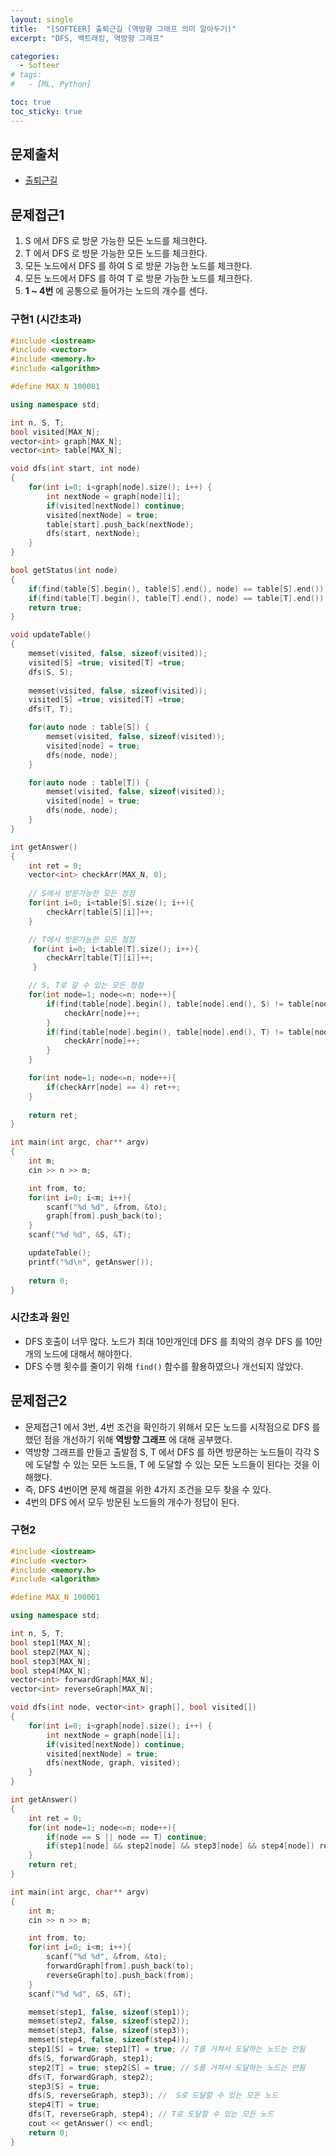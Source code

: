 ```yaml
---
layout: single
title:  "[SOFTEER] 출퇴근길 (역방향 그래프 의미 알아두기)"
excerpt: "DFS, 백트래킹, 역방향 그래프"

categories:
  - Softeer
# tags:
#   - [ML, Python]

toc: true
toc_sticky: true
---
```


## 문제출처
- [출퇴근길](https://softeer.ai/practice/6248)

## 문제접근1
1. S 에서 DFS 로 방문 가능한 모든 노드를 체크한다.
2. T 에서 DFS 로 방문 가능한 모든 노드를 체크한다.
3. 모든 노드에서 DFS 를 하여 S 로 방문 가능한 노드를 체크한다.
4. 모든 노드에서 DFS 를 하여 T 로 방문 가능한 노드를 체크한다.
5. **1 ~ 4번** 에 공통으로 들어가는 노드의 개수를 센다.

### 구현1 (시간초과)
```c++
#include <iostream>
#include <vector>
#include <memory.h>
#include <algorithm>

#define MAX_N 100001

using namespace std;

int n, S, T;
bool visited[MAX_N];
vector<int> graph[MAX_N];
vector<int> table[MAX_N];

void dfs(int start, int node)
{
    for(int i=0; i<graph[node].size(); i++) {
        int nextNode = graph[node][i];
        if(visited[nextNode]) continue;
        visited[nextNode] = true;
        table[start].push_back(nextNode);
        dfs(start, nextNode);
    }
}

bool getStatus(int node)
{
    if(find(table[S].begin(), table[S].end(), node) == table[S].end()) return false;
    if(find(table[T].begin(), table[T].end(), node) == table[T].end()) return false;
    return true;
}

void updateTable()
{
    memset(visited, false, sizeof(visited));
    visited[S] =true; visited[T] =true;
    dfs(S, S);
    
    memset(visited, false, sizeof(visited));
    visited[S] =true; visited[T] =true;
    dfs(T, T);

    for(auto node : table[S]) {
        memset(visited, false, sizeof(visited));
        visited[node] = true;
        dfs(node, node);
    }

    for(auto node : table[T]) {
        memset(visited, false, sizeof(visited));
        visited[node] = true;
        dfs(node, node);
    }
}

int getAnswer()
{
    int ret = 0;
    vector<int> checkArr(MAX_N, 0);
    
    // S에서 방문가능한 모든 정점
    for(int i=0; i<table[S].size(); i++){
        checkArr[table[S][i]]++;
    }

    // T에서 방문가능한 모든 정점
     for(int i=0; i<table[T].size(); i++){
        checkArr[table[T][i]]++;
     }

    // S, T로 갈 수 있는 모든 정점
    for(int node=1; node<=n; node++){
        if(find(table[node].begin(), table[node].end(), S) != table[node].end()) {
            checkArr[node]++;
        }
        if(find(table[node].begin(), table[node].end(), T) != table[node].end()) {
            checkArr[node]++;
        }
    }

    for(int node=1; node<=n; node++){
        if(checkArr[node] == 4) ret++;
    }
    
    return ret;
}

int main(int argc, char** argv)
{
    int m;
    cin >> n >> m;

    int from, to;
    for(int i=0; i<m; i++){
        scanf("%d %d", &from, &to);
        graph[from].push_back(to);
    }
    scanf("%d %d", &S, &T);

    updateTable();
    printf("%d\n", getAnswer());
    
    return 0;
}
```

### 시간초과 원인
- DFS 호출이 너무 많다. 노드가 최대 10만개인데 DFS 를 최악의 경우 DFS 를 10만개의 노드에 대해서 해야한다.
- DFS 수행 횟수를 줄이기 위해 `find()` 함수를 활용하였으나 개선되지 않았다.

## 문제접근2
- 문제접근1 에서 3번, 4번 조건을 확인하기 위해서 모든 노드를 시작점으로 DFS 를 했던 점을 개선하기 위해 **역방향 그래프** 에 대해 공부했다. 
- 역방향 그래프를 만들고 출발점 S, T 에서 DFS 를 하면 방문하는 노드들이 각각 S 에 도달할 수 있는 모든 노드들, T 에 도달할 수 있는 모든 노드들이 된다는 것을 이해했다.
- 즉, DFS 4번이면 문제 해결을 위한 4가지 조건을 모두 찾을 수 있다.
- 4번의 DFS 에서 모두 방문된 노드들의 개수가 정답이 된다.

### 구현2
```c++
#include <iostream>
#include <vector>
#include <memory.h>
#include <algorithm>

#define MAX_N 100001

using namespace std;

int n, S, T;
bool step1[MAX_N];
bool step2[MAX_N];
bool step3[MAX_N];
bool step4[MAX_N];
vector<int> forwardGraph[MAX_N];
vector<int> reverseGraph[MAX_N];

void dfs(int node, vector<int> graph[], bool visited[])
{
    for(int i=0; i<graph[node].size(); i++) {
        int nextNode = graph[node][i];
        if(visited[nextNode]) continue;
        visited[nextNode] = true;
        dfs(nextNode, graph, visited);
    }
}

int getAnswer()
{
    int ret = 0;
    for(int node=1; node<=n; node++){
        if(node == S || node == T) continue;
        if(step1[node] && step2[node] && step3[node] && step4[node]) ret++;
    }
    return ret;
}

int main(int argc, char** argv)
{
    int m;
    cin >> n >> m;

    int from, to;
    for(int i=0; i<m; i++){
        scanf("%d %d", &from, &to);
        forwardGraph[from].push_back(to);
        reverseGraph[to].push_back(from);
    }
    scanf("%d %d", &S, &T);

    memset(step1, false, sizeof(step1));
    memset(step2, false, sizeof(step2));
    memset(step3, false, sizeof(step3));
    memset(step4, false, sizeof(step4));
    step1[S] = true; step1[T] = true; // T를 거쳐서 도달하는 노드는 안됨
    dfs(S, forwardGraph, step1);
    step2[T] = true; step2[S] = true; // S를 거쳐서 도달하는 노드는 안됨
    dfs(T, forwardGraph, step2);
    step3[S] = true;
    dfs(S, reverseGraph, step3); //  S로 도달할 수 있는 모든 노드
    step4[T] = true;
    dfs(T, reverseGraph, step4); // T로 도달할 수 있는 모든 노드
    cout << getAnswer() << endl;
    return 0;
}
```
